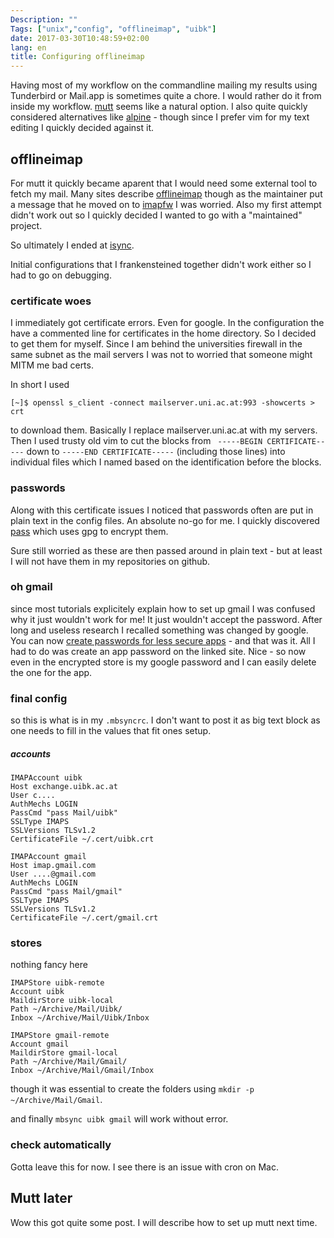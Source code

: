 ```yaml
---
Description: ""
Tags: ["unix","config", "offlineimap", "uibk"]
date: 2017-03-30T10:48:59+02:00
lang: en
title: Configuring offlineimap
---
```


Having most of my workflow on the commandline mailing my results using
Tunderbird or Mail.app is sometimes quite a chore.  I would rather do
it from inside my workflow.  [mutt](http://www.mutt.org/) seems like a
natural option.  I also quite quickly considered alternatives like
[alpine](https://www.washington.edu/alpine/) - though since I prefer
vim for my text editing I quickly decided against it.

## offlineimap
For mutt it quickly became aparent that I would need some external
tool to fetch my mail.  Many sites describe
[offlineimap](http://www.offlineimap.org/) though as the maintainer
put a message that he moved on to
[imapfw](https://github.com/OfflineIMAP/imapfw) I was worried.  Also
my first attempt didn't work out so I quickly decided I wanted to go
with a "maintained" project.

So ultimately I ended at [isync](http://isync.sourceforge.net/).

Initial configurations that I frankensteined together didn't work
either so I had to go on debugging.

### certificate woes

I immediately got certificate errors.  Even for google.  In the
configuration the have a commented line for certificates in the home
directory.  So I decided to get them for myself.  Since I am behind
the universities firewall in the same subnet as the mail servers I was
not to worried that someone might MITM me bad certs.

In short I used
```
[~]$ openssl s_client -connect mailserver.uni.ac.at:993 -showcerts > crt
```
to download them. Basically I replace mailserver.uni.ac.at with my
servers.  Then I used trusty old vim to cut the blocks from
` -----BEGIN CERTIFICATE-----` down to `-----END CERTIFICATE-----`
(including those lines) into individual files which I named based on
the identification before the blocks.

### passwords

Along with this certificate issues I noticed that passwords often are
put in plain text in the config files.  An absolute no-go for me.  I
quickly discovered [pass](https://www.passwordstore.org/) which uses
gpg to encrypt them.

Sure still worried as these are then passed around in plain text - but
at least I will not have them in my repositories on github.

### oh gmail

since most tutorials explicitely explain how to set up gmail I was
confused why it just wouldn't work for me!
It just wouldn't accept the password.  After long and useless research
I recalled something was changed by google.  You can now [create
passwords for less secure
apps](https://support.google.com/accounts/answer/185833) - and that
was it.  All I had to do was create an app password on the linked
site. Nice - so now even in the encrypted store is my google password
and I can easily delete the one for the app.


### final config

so this is what is in my `.mbsyncrc`.  I don't want to post it as big
text block as one needs to fill in the values that fit ones setup.  

##### accounts
```
IMAPAccount uibk
Host exchange.uibk.ac.at
User c....
AuthMechs LOGIN
PassCmd "pass Mail/uibk"
SSLType IMAPS
SSLVersions TLSv1.2
CertificateFile ~/.cert/uibk.crt

IMAPAccount gmail
Host imap.gmail.com
User ....@gmail.com
AuthMechs LOGIN
PassCmd "pass Mail/gmail"
SSLType IMAPS
SSLVersions TLSv1.2
CertificateFile ~/.cert/gmail.crt
```

### stores
nothing fancy here
```
IMAPStore uibk-remote
Account uibk
MaildirStore uibk-local
Path ~/Archive/Mail/Uibk/
Inbox ~/Archive/Mail/Uibk/Inbox

IMAPStore gmail-remote
Account gmail
MaildirStore gmail-local
Path ~/Archive/Mail/Gmail/
Inbox ~/Archive/Mail/Gmail/Inbox
```
though it was essential to create the folders using
`mkdir -p ~/Archive/Mail/Gmail`.


and finally `mbsync uibk gmail` will work without error.


### check automatically
Gotta leave this for now.  I see there is an issue with cron on Mac. 

## Mutt later

Wow this got quite some post. I will describe how to set up mutt next
time.
